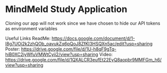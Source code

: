 # MindMeld Study Application

Cloning our app will not work since we have chosen to hide our API tokens as environment variables

Useful Links
ReadMe: https://docs.google.com/document/d/1-I8g7UOi2k2zhQOb_oavukZq6pQoJ8ZfKI3HSQXn5ac/edit?usp=sharing
Poster: https://drive.google.com/file/d/1U-h8qF9gTq-hiB0XC2iyWfuVMWtCyii2/view?usp=sharing
Video: https://drive.google.com/file/d/1QXALCR3eufEt22EyQ8aopbr9MMFGm_h6/view?usp=sharing

